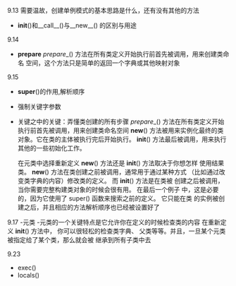 9.13 需要温故，创建单例模式的基本思路是什么，还有没有其他的方法
- __init__()和__call__()与__new__() 的区别与用途


9.14
- __prepare__
_prepare__() 方法在所有类定义开始执行前首先被调用，用来创建类命名
空间，这个方法只是简单的返回一个字典或其他映射对象



9.15
- __super__()的作用,解析顺序
- 强制关键字参数
- 关键之中的关键：弄懂类创建的所有步骤
    _prepare__() 方法在所有类定义开始执行前首先被调用，用来创建类命名空间
    __new__() 方法被用来实例化最终的类对象。它在类的主体被执行完后开始执行。
    __init__() 方法最后被调用，用来执行其他的一些初始化工作。

    在元类中选择重新定义 __new__() 方法还是 __init__() 方法取决于你想怎样
    使用结果类。 __new__() 方法在类创建之前被调用，通常用于通过某种方式
    （比如通过改变类字典的内容）修改类的定义。 而 __init__() 方法是在类被
    创建之后被调用，当你需要完整构建类对象的时候会很有用。 在最后一个例子
    中，这是必要的，因为它使用了 super() 函数来搜索之前的定义。 它只能在类
    的实例被创建之后，并且相应的方法解析顺序也已经被设置好了

9.17 -元类
-元类的一个关键特点是它允许你在定义的时候检查类的内容
在重新定义 __init__() 方法中， 你可以很轻松的检查类字典、
父类等等。并且，一旦某个元类被指定给了某个类，那么就会被
继承到所有子类中去

9.23
- exec()
- locals()